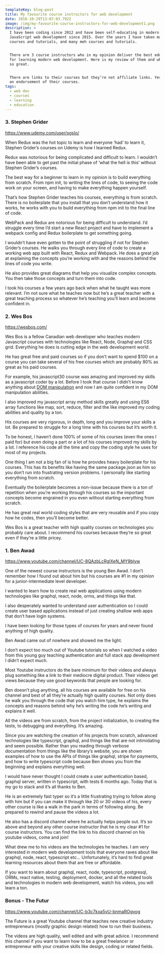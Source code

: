 ```yaml
---
templateKey: blog-post
title: My favourite course instructors for web development
date: 2018-10-29T13:07:03.792Z
image: /img/my-favourite-course-instructors-for-web-development1.png
description: >
  I have been coding since 2012 and have been self-educating in modern
  JavaScript web development since 2015. Over the years I have taken many good
  courses and tutorials, and many meh courses and tutorials.


  There are 3 course instructors who in my opinion deliver the best education
  for learning modern web development. Here is my review of them and why they’re
  so great.


  There are links to their courses but they’re not affiliate links. Yes this is
  an endorsement of their courses.
tags:
  - web dev
  - courses
  - learning
  - education
---
```

### 3. Stephen Grider

<https://www.udemy.com/user/sgslo/>

When Redux was the hot topic to learn and everyone ‘had’ to learn it, Stephen Grider’s courses on Udemy is how I learned Redux.

Redux was notorious for being complicated and difficult to learn. I wouldn’t have been able to get past the initial phase of ‘what the hell is this’ without Stephen Grider’s courses. 

The best way for a beginner to learn in my opinion is to build everything from scratch. From npm init, to writing the lines of code, to seeing the code work on your screen, and having to make everything happen yourself.

That’s how Stephen Grider teaches his courses, everything is from scratch. There is no boilerplate that you install that you don’t understand how it works, he works with you to build everything from npm init to the final line of code.

WebPack and Redux are notorious for being difficult to understand. I’d struggle every time I’d start a new React project and have to implement a webpack config and Redux boilerplate to get something going. 

I wouldn’t have even gotten to the point of struggling if not for Stephen Grider’s courses. He walks you through every line of code to create a working web app built with React, Redux and Webpack. He does a great job at explaining the concepts you’re working with and the reasons behind the lines of code you write.

He also provides great diagrams that help you visualize complex concepts. You then take those concepts and turn them into code.

I took his courses a few years ago back when what he taught was more relevant. I’m not sure what he teaches now but he’s a great teacher with a great teaching process so whatever he’s teaching you’ll learn and become confident in.

### 2. Wes Bos

<https://wesbos.com/>

Wes Bos is a fellow Canadian web developer who teaches modern Javascript courses with technologies like React, Node, Graphql and CSS grid. Everything he does is cutting edge in the web development world.

He has great free and paid courses so if you don’t want to spend $100 on a course you can take several of his free courses which are probably 80% as great as his paid courses.

For example, his javascript30 course was amazing and improved my skills as a javascript coder by a lot. Before I took that course I didn’t know anything about [DOM manipulation](https://developer.mozilla.org/en-US/docs/Web/API/Document_Object_Model/Introduction) and now I am quite confident in my DOM manipulation abilities. 

I also improved my javascript array method skills greatly and using ES6 array functions like map, sort, reduce, filter and the like improved my coding abilities and quality by a ton. 

His courses are very rigorous, in depth, long and you improve your skills a lot. Be prepared to struggle for a long time with his courses but it’s worth it.

To be honest, I haven’t done 100% of some of his courses (even the ones I paid for) but even doing a part or a lot of his courses improved my skills by a lot. I reference his code all the time and copy the coding style he uses for most of my projects.

One thing I am not a big fan of is how he provides heavy boilerplate for his courses. This has its benefits like having the same package.json as him so you don’t run into frustrating version problems. I personally like starting everything from scratch.

Eventually the boilerplate becomes a non-issue because there is a ton of repetition when you’re working through his courses so the important concepts become engrained in you even without starting everything from scratch.

He has great real world coding styles that are very reusable and if you copy how he codes, then you’ll become better.

Wes Bos is a great teacher with high quality courses on technologies you probably care about. I recommend his courses because they’re so great even if they’re a little pricey.

### 1. Ben Awad

<https://www.youtube.com/channel/UC-8QAzbLcRglXeN_MY9blyw>

One of the newest course instructors is the young Ben Awad. I don’t remember how I found out about him but his courses are #1 in my opinion for a junior-intermediate level developer.

I wanted to learn how to create real web applications using modern technologies like graphql, react, node, orms, and things like that.

I also desperately wanted to understand user authentication so I could create user based applications instead of just creating shallow web apps that don’t have login systems.

I have been looking for those types of courses for years and never found anything of high quality.

Ben Awad came out of nowhere and showed me the light. 

I don’t expect too much out of Youtube tutorials so when I watched a video from this young guy teaching authentication and full stack app development I didn’t expect much. 

Most Youtube instructors do the bare minimum for their videos and always plug something like a link to their mediocre digital product. Their videos get views because they use good keywords that people are looking for.

Ben doesn’t plug anything, all his courses are available for free on his channel and best of all they’re actually high quality courses. Not only does he walk you through the code that you watch him type, he explains the concepts and reasons behind why he’s writing the code he’s writing and explains it well.

All the videos are from scratch, from the project initialization, to creating the tests, to debugging and everything. It’s amazing.

Since you are watching the creation of his projects from scratch, advanced technologies like typescript, graphql, and things like that are not intimidating and seem possible. Rather than you reading through verbose documentation from things like the library’s website, you are shown examples of how to use the APIs of things like graphql, stripe for payments, and how to write typescript code because Ben shows you from the beginning and explains everything well. 

I would have never thought I could create a user authentication based, graphql server, written in typescript, with tests 6 months ago. Today that is my go to stack and it’s all thanks to Ben.

He is an extremely fast typer so it’s a little frustrating trying to follow along with him but if you can make it through like 20 or 30 videos of his, every other course is like a walk in the park in terms of following along. Be prepared to rewind and pause the videos a lot.

He also has a discord channel where he actually helps people out. It’s so above and beyond any other course instructor that he is my clear #1 for course instructors. You can find the link to his discord channel on his youtube videos, come and join!

What drew me to his videos are the technologies he teaches. I am very interested in modern web development tools that everyone raves about like graphql, node, react, typescript etc… Unfortunately, it’s hard to find great learning resources about them that are free or affordable.

If you want to learn about graphql, react, node, typescript, postgresql, ORMs, react native, testing, deployment, docker, and all the related tools and technologies in modern web development, watch his videos, you will learn a ton.

### Bonus - The Futur

<https://www.youtube.com/channel/UC-b3c7kxa5vU-bnmaROgvog>

The Future is a great Youtube channel that teaches new creative industry entrepreneurs (mostly graphic design related) how to run their business.

The videos are high quality, well edited and with great advice. I recommend this channel if you want to learn how to be a great freelancer or entrepreneur with your creative skills like design, coding or related fields.
